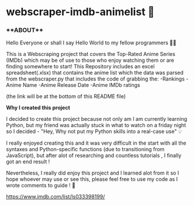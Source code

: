 # webscraper-imdb-animelist :rocket:


<h3>**ABOUT**</h3>


Hello Everyone or shall I say Hello World to my fellow programmers  :technologist:

This is a Webscraping project that covers the Top-Rated Anime Series (IMDb) which may be of use to those who enjoy watching them or are finding somewhere to start!
This Repository includes an excel spreadsheet(.xlsx) that contains the anime list which the data was parsed from the webscraper.py that includes the code of grabbing the:
-Rankings
-Anime Name
-Anime Release Date
-Anime IMDb ratings

(the link will be at the bottom of this README file)

**Why I created this project**

I decided to create this project because not only am I am currently learning Python, but my friend was actually stuck in what to watch on a friday night so I decided - "Hey, Why not put my Python skills into a real-case use" :bulb:

I really enjoyed creating this and it was very difficult in the start with all the syntaxes and Python-specific functions (due to transitioning from JavaScript), but after alot of researching and countless tutorials , I finally got an end result ! 


Nevertheless, I really did enjoy this project and I learned alot from it so I hope whoever may use or see this, please feel free to use my code as I wrote comments to guide ! :open_hands:





https://www.imdb.com/list/ls033398199/

